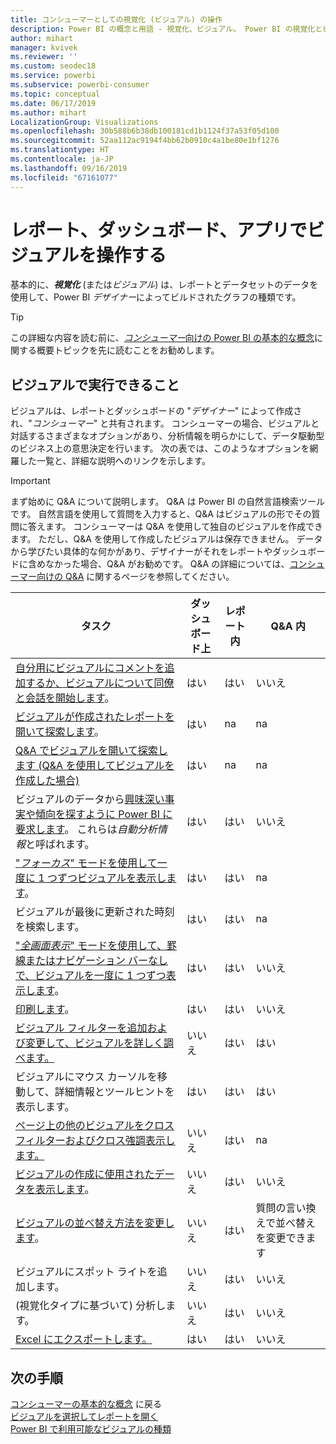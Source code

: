 ```yaml
---
title: コンシューマーとしての視覚化 (ビジュアル) の操作
description: Power BI の概念と用語 - 視覚化、ビジュアル。 Power BI の視覚化とビジュアルの概要。
author: mihart
manager: kvivek
ms.reviewer: ''
ms.custom: seodec18
ms.service: powerbi
ms.subservice: powerbi-consumer
ms.topic: conceptual
ms.date: 06/17/2019
ms.author: mihart
LocalizationGroup: Visualizations
ms.openlocfilehash: 30b588b6b38db100181cd1b1124f37a53f05d100
ms.sourcegitcommit: 52aa112ac9194f4bb62b0910c4a1be80e1bf1276
ms.translationtype: HT
ms.contentlocale: ja-JP
ms.lasthandoff: 09/16/2019
ms.locfileid: "67161077"
---
```

# <a name="interact-with-visuals-in-reports-dashboards-and-apps"></a>レポート、ダッシュボード、アプリでビジュアルを操作する

基本的に、***視覚化*** (または*ビジュアル*) は、レポートとデータセットのデータを使用して、Power BI *デザイナー*によってビルドされたグラフの種類です。 

> [!TIP]
> この詳細な内容を読む前に、[*コンシューマー*向けの Power BI の基本的な概念](end-user-basic-concepts.md)に関する概要トピックを先に読むことをお勧めします。

## <a name="what-can-i-do-with-visuals"></a>ビジュアルで実行できること

ビジュアルは、レポートとダッシュボードの "*デザイナー*" によって作成され、"*コンシューマー*" と共有されます。 コンシューマーの場合、ビジュアルと対話するさまざまなオプションがあり、分析情報を明らかにして、データ駆動型のビジネス上の意思決定を行います。 次の表では、このようなオプションを網羅した一覧と、詳細な説明へのリンクを示します。

> [!IMPORTANT]
> まず始めに Q&A について説明します。 Q&A は Power BI の自然言語検索ツールです。 自然言語を使用して質問を入力すると、Q&A はビジュアルの形でその質問に答えます。 コンシューマーは Q&A を使用して独自のビジュアルを作成できます。 ただし、Q&A を使用して作成したビジュアルは保存できません。 データから学びたい具体的な何かがあり、デザイナーがそれをレポートやダッシュボードに含めなかった場合、Q&A がお勧めです。 Q&A の詳細については、[コンシューマー向けの Q&A](end-user-q-and-a.md) に関するページを参照してください。



|タスク  |ダッシュボード上  |レポート内  | Q&A 内
|---------|---------|---------|--------|
|[自分用にビジュアルにコメントを追加するか、ビジュアルについて同僚と会話を開始します](end-user-comment.md)。     |  はい       |   はい      |  いいえ  |
|[ビジュアルが作成されたレポートを開いて探索します](end-user-tiles.md)。     |    はい     |   na      |  na |
|[Q&A でビジュアルを開いて探索します (Q&A を使用してビジュアルを作成した場合)](end-user-q-and-a.md)     |   はい      |   na      |  na  |
|ビジュアルのデータから[興味深い事実や傾向を探すように Power BI に要求します](end-user-insights.md)。  これらは*自動分析情報*と呼ばれます。     |    はい     |   はい      | いいえ   |
|["*フォーカス*" モードを使用して一度に 1 つずつビジュアルを表示します](end-user-focus.md)。     | はい        |   はい      | na  |
|ビジュアルが最後に更新された時刻を検索します。     |  はい       |    はい     | na  |
|["*全画面表示*" モードを使用して、罫線またはナビゲーション バーなしで、ビジュアルを一度に 1 つずつ表示します](end-user-focus.md)。     |   はい      |  はい       | いいえ  |
|[印刷します](end-user-print.md)。     |  はい       |   はい      | いいえ  |
|[ビジュアル フィルターを追加および変更して、ビジュアルを詳しく調べます。](end-user-report-filter.md)     |    いいえ     |   はい      | はい  |
|ビジュアルにマウス カーソルを移動して、詳細情報とツールヒントを表示します。     |    はい     |   はい      | はい  |
|[ページ上の他のビジュアルをクロスフィルターおよびクロス強調表示します。](end-user-interactions.md)    |   いいえ      |   はい      | na  |
|[ビジュアルの作成に使用されたデータを表示します](end-user-show-data.md)。     |  いいえ       |   はい      | いいえ  |
| [ビジュアルの並べ替え方法を変更します](end-user-change-sort.md)。 | いいえ  | はい  | 質問の言い換えで並べ替えを変更できます  |
| ビジュアルにスポット ライトを追加します。 | いいえ  | はい  |  いいえ |
| (視覚化タイプに基づいて) 分析します。 | いいえ  | はい  | いいえ  |
| [Excel にエクスポートします。](end-user-export.md) | はい | はい | いいえ|

## <a name="next-steps"></a>次の手順
[コンシューマーの基本的な概念](end-user-basic-concepts.md)  に戻る  
[ビジュアルを選択してレポートを開く](end-user-report-open.md)    
[Power BI で利用可能なビジュアルの種類](end-user-visual-type.md)